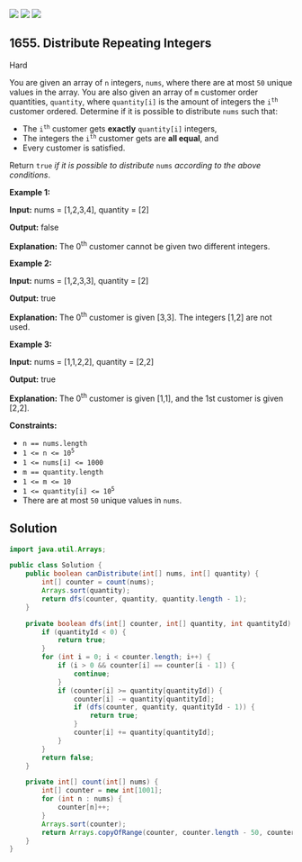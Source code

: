 [![](https://img.shields.io/github/stars/javadev/LeetCode-in-Java?label=Stars&style=flat-square)](https://github.com/javadev/LeetCode-in-Java)
[![](https://img.shields.io/github/forks/javadev/LeetCode-in-Java?label=Fork%20me%20on%20GitHub%20&style=flat-square)](https://github.com/javadev/LeetCode-in-Java/fork)
[![](https://img.shields.io/badge/-LeetCode%20in%20Kotlin-blue?style=flat-square)](https://github.com/javadev/LeetCode-in-Kotlin)

## 1655\. Distribute Repeating Integers

Hard

You are given an array of `n` integers, `nums`, where there are at most `50` unique values in the array. You are also given an array of `m` customer order quantities, `quantity`, where `quantity[i]` is the amount of integers the <code>i<sup>th</sup></code> customer ordered. Determine if it is possible to distribute `nums` such that:

*   The <code>i<sup>th</sup></code> customer gets **exactly** `quantity[i]` integers,
*   The integers the <code>i<sup>th</sup></code> customer gets are **all equal**, and
*   Every customer is satisfied.

Return `true` _if it is possible to distribute_ `nums` _according to the above conditions_.

**Example 1:**

**Input:** nums = [1,2,3,4], quantity = [2]

**Output:** false

**Explanation:** The 0<sup>th</sup> customer cannot be given two different integers.

**Example 2:**

**Input:** nums = [1,2,3,3], quantity = [2]

**Output:** true

**Explanation:** The 0<sup>th</sup> customer is given [3,3]. The integers [1,2] are not used.

**Example 3:**

**Input:** nums = [1,1,2,2], quantity = [2,2]

**Output:** true

**Explanation:** The 0<sup>th</sup> customer is given [1,1], and the 1st customer is given [2,2].

**Constraints:**

*   `n == nums.length`
*   <code>1 <= n <= 10<sup>5</sup></code>
*   `1 <= nums[i] <= 1000`
*   `m == quantity.length`
*   `1 <= m <= 10`
*   <code>1 <= quantity[i] <= 10<sup>5</sup></code>
*   There are at most `50` unique values in `nums`.

## Solution

```java
import java.util.Arrays;

public class Solution {
    public boolean canDistribute(int[] nums, int[] quantity) {
        int[] counter = count(nums);
        Arrays.sort(quantity);
        return dfs(counter, quantity, quantity.length - 1);
    }

    private boolean dfs(int[] counter, int[] quantity, int quantityId) {
        if (quantityId < 0) {
            return true;
        }
        for (int i = 0; i < counter.length; i++) {
            if (i > 0 && counter[i] == counter[i - 1]) {
                continue;
            }
            if (counter[i] >= quantity[quantityId]) {
                counter[i] -= quantity[quantityId];
                if (dfs(counter, quantity, quantityId - 1)) {
                    return true;
                }
                counter[i] += quantity[quantityId];
            }
        }
        return false;
    }

    private int[] count(int[] nums) {
        int[] counter = new int[1001];
        for (int n : nums) {
            counter[n]++;
        }
        Arrays.sort(counter);
        return Arrays.copyOfRange(counter, counter.length - 50, counter.length);
    }
}
```